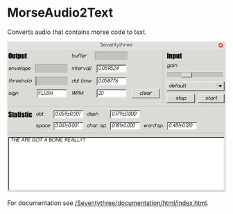 # MorseAudio2Text
Converts audio that contains morse code to text.

![screenshot](/Seventythree/documentation/images/screenshot.png)

For documentation see [/Seventythree/documentation/html/index.html](/Seventythree/documentation/html/).
